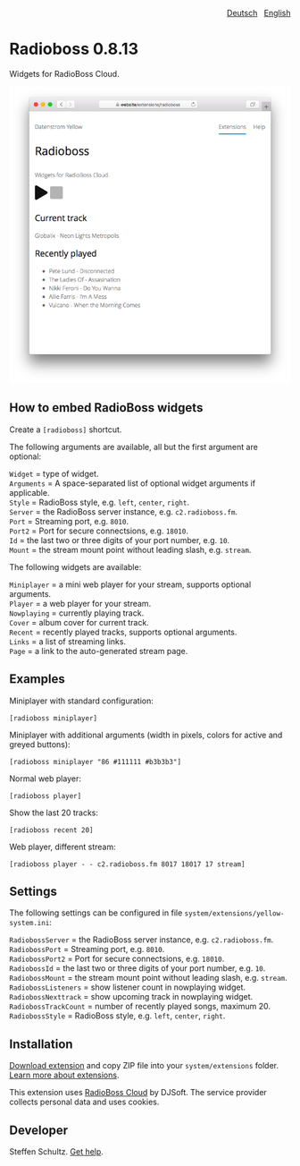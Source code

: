 <p align="right"><a href="README-de.md">Deutsch</a> &nbsp; <a href="README.md">English</a></p>

# Radioboss 0.8.13

Widgets for RadioBoss Cloud.

<p align="center"><img src="radioboss-screenshot.png?raw=true" alt="Screenshot"></p>

## How to embed RadioBoss widgets

Create a `[radioboss]` shortcut. 

The following arguments are available, all but the first argument are optional: 

`Widget` = type of widget.  
`Arguments` = A space-separated list of optional widget arguments if applicable.   
`Style` = RadioBoss style, e.g. `left`, `center`, `right`.  
`Server` = the RadioBoss server instance, e.g. `c2.radioboss.fm`.  
`Port` = Streaming port, e.g. `8010`.  
`Port2` = Port for secure connectsions, e.g. `18010`.  
`Id` = the last two or three digits of your port number, e.g. `10`.  
`Mount` = the stream mount point without leading slash, e.g. `stream`. 

The following widgets are available: 

`Miniplayer` = a mini web player for your stream, supports optional arguments.  
`Player` = a web player for your stream.  
`Nowplaying` = currently playing track.  
`Cover` = album cover for current track.  
`Recent` = recently played tracks, supports optional arguments.  
`Links` = a list of streaming links.  
`Page` = a link to the auto-generated stream page. 

## Examples

Miniplayer with standard configuration:

    [radioboss miniplayer]

Miniplayer with additional arguments (width in pixels, colors for active and greyed buttons):

    [radioboss miniplayer "86 #111111 #b3b3b3"]

Normal web player:

    [radioboss player]

Show the last 20 tracks:

    [radioboss recent 20]

Web player, different stream:

    [radioboss player - - c2.radioboss.fm 8017 18017 17 stream]

## Settings

The following settings can be configured in file `system/extensions/yellow-system.ini`: 

`RadiobossServer` = the RadioBoss server instance, e.g. `c2.radioboss.fm`.  
`RadiobossPort` = Streaming port, e.g. `8010`.  
`RadiobossPort2` = Port for secure connectsions, e.g. `18010`.  
`RadiobossId` = the last two or three digits of your port number, e.g. `10`.  
`RadiobossMount` = the stream mount point without leading slash, e.g. `stream`.  
`RadiobossListeners` = show listener count in nowplaying widget.  
`RadiobossNexttrack` = show upcoming track in nowplaying widget.  
`RadiobossTrackCount` = number of recently played songs, maximum 20.  
`RadiobossStyle` = RadioBoss style, e.g. `left`, `center`, `right`.  

## Installation

[Download extension](https://github.com/datenstrom/yellow-extensions/raw/main/downloads/radioboss.zip) and copy ZIP file into your `system/extensions` folder. [Learn more about extensions](https://github.com/annaesvensson/yellow-update).

This extension uses [RadioBoss Cloud](https://www.radioboss.fm/radioboss-cloud/) by DJSoft. The service provider collects personal data and uses cookies.

## Developer

Steffen Schultz. [Get help](https://datenstrom.se/yellow/help/).
